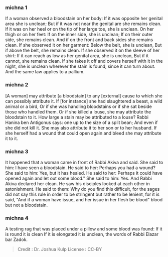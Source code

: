 
### michna 1
If a woman observed a bloodstain on her body: If it was opposite her genital area she is unclean; But if it was not near the genital are she remains clean. If it was on her heel or on the tip of her large toe, she is unclean. On her thigh or on her feet: If on the inner side, she is unclean; If on their outer side, she remains clean. And if on the front and back sides  she remains clean. If she observed it on her garment: Below the belt, she is unclean, But if above the belt, she remains clean. If she observed it on the sleeve of her shirt: If it  can reach as low as her genital area, she is unclean, But if it cannot, she remains clean. If she takes it off and covers herself with it in the night, she is unclean wherever the stain is found, since it can turn about. And the same law applies to a pallium.

### michna 2
[A woman] may attribute [a bloodstain] to any [external] cause to which she can possibly attribute it. If [for instance] she had slaughtered a beast, a wild animal or a bird, Or if she was handling bloodstains or if she sat beside those who handled them. Or if she killed a louse, she may attribute the bloodstain to it. How large a stain may be attributed to a louse? Rabbi Hanina ben Antigonus says: one up to the size  of a split bean; And even if she did not kill it. She may also attribute it to her son or to her husband. If she herself had a wound that could open again and bleed she may attribute it to it.

### michna 3
It happened that a woman came in front of Rabbi Akiva and said. She said to him: I have seen a bloodstain. He said to her: Perhaps you had a wound? She said to him: Yes, but it has healed. He said to her: Perhaps it could have opened again and let out some blood." She said to him: Yes. And Rabbi Akiva declared her clean. He saw his disciples looked at each other in astonishment. He said to them: Why do you find this difficult, for the sages did not say this rule in order to be stringent but rather to be lenient, for it is said, "And if a woman have issue, and her issue in her flesh be blood" blood but not a bloodstain.

### michna 4
A testing rag that was placed under a pillow and some blood was found: If it is round it is clean If it is elongated it is unclean, the words of Rabbi Elazar bar Zadok.

>Credit : Dr. Joshua Kulp
>License : CC-BY